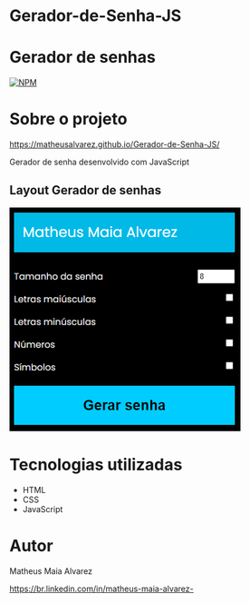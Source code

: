 # Gerador-de-Senha-JS

# Gerador de senhas
[![NPM](https://img.shields.io/npm/l/react)](https://github.com/MatheusAlvarez/Gerador-de-Senha-JS/blob/main/LICENSE) 

# Sobre o projeto

https://matheusalvarez.github.io/Gerador-de-Senha-JS/

Gerador de senha desenvolvido com JavaScript

## Layout Gerador de senhas
![Gerar senha](https://github.com/MatheusAlvarez/Gerador-de-Senha-JS/blob/main/_assets/SEC1.PNG)

# Tecnologias utilizadas
- HTML
- CSS
- JavaScript

# Autor

Matheus Maia Alvarez

https://br.linkedin.com/in/matheus-maia-alvarez-
